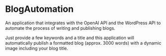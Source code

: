 # BlogAutomation
An application that integrates with the OpenAI API and the WordPress API to automate the process of writing and publishing blogs.

Just provide a few keywords and a title and this application will automatically publish a formatted blog (approx. 3000 words) with a dynamic image including your blog title.

